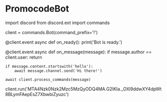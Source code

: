 # PromocodeBot
import discord
from discord.ext import commands

client = commands.Bot(command_prefix='!')

@client.event
async def on_ready():
    print('Bot is ready.')

@client.event
async def on_message(message):
    if message.author == client.user:
        return

    if message.content.startswith('hello'):
        await message.channel.send('Hi there!')
    
    await client.process_commands(message)

client.run('MTA4Nzk0Nzk2Mzc5MzQyODQ4MA.G2IKIa._OXl9ddwXY4dpWt8BLymFAepEsZ7XbwbiZyuzc')
